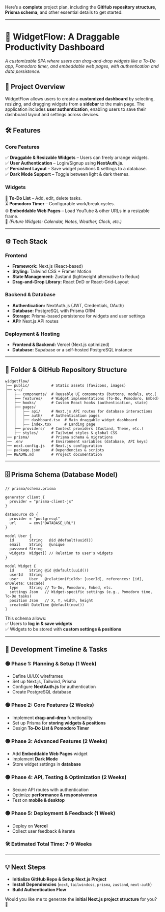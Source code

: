 Here’s a **complete** project plan, including the **GitHub repository structure**, **Prisma schema**, and other essential details to get started.  

---

# **📌 WidgetFlow: A Draggable Productivity Dashboard**  
*A customizable SPA where users can drag-and-drop widgets like a To-Do app, Pomodoro timer, and embeddable web pages, with authentication and data persistence.*  

## **📖 Project Overview**  
WidgetFlow allows users to create a **customized dashboard** by selecting, resizing, and dragging widgets from a **sidebar** to the main page. The application includes **user authentication**, enabling users to save their dashboard layout and settings across devices.  

## **🛠 Features**  

### **Core Features**  
✅ **Draggable & Resizable Widgets** – Users can freely arrange widgets.  
✅ **User Authentication** – Login/Signup using **NextAuth.js**.  
✅ **Persistent Layout** – Save widget positions & settings to a database.  
✅ **Dark Mode Support** – Toggle between light & dark themes.  

### **Widgets**  
📝 **To-Do List** – Add, edit, delete tasks.  
⏳ **Pomodoro Timer** – Configurable work/break cycles.  
🌐 **Embeddable Web Pages** – Load YouTube & other URLs in a resizable frame.  
📅 *(Future Widgets: Calendar, Notes, Weather, Clock, etc.)*  

---

## **⚙ Tech Stack**  
### **Frontend**  
- **Framework:** Next.js (React-based)  
- **Styling:** Tailwind CSS + Framer Motion  
- **State Management:** Zustand (lightweight alternative to Redux)  
- **Drag-and-Drop Library:** React DnD or React-Grid-Layout  

### **Backend & Database**  
- **Authentication:** NextAuth.js (JWT, Credentials, OAuth)  
- **Database:** PostgreSQL with Prisma ORM  
- **Storage:** Prisma-based persistence for widgets and user settings  
- **API:** Next.js API routes  

### **Deployment & Hosting**  
- **Frontend & Backend:** Vercel (Next.js optimized)  
- **Database:** Supabase or a self-hosted PostgreSQL instance  

---

## **📂 Folder & GitHub Repository Structure**  
```
widgetflow/
│── public/          # Static assets (favicons, images)
│── src/
│   ├── components/  # Reusable UI components (buttons, modals, etc.)
│   ├── features/    # Widget implementations (To-Do, Pomodoro, Embed)
│   ├── hooks/       # Custom React hooks (authentication, state)
│   ├── pages/
│   │   ├── api/     # Next.js API routes for database interactions
│   │   ├── auth/    # Authentication pages
│   │   ├── dashboard.tsx  # Main draggable widget dashboard
│   │   ├── index.tsx      # Landing page
│   ├── providers/   # Context providers (Zustand, Theme, etc.)
│   ├── styles/      # Tailwind styles & global CSS
│── prisma/          # Prisma schema & migrations
│── .env             # Environment variables (database, API keys)
│── next.config.js   # Next.js configuration
│── package.json     # Dependencies & scripts
│── README.md        # Project documentation
```

---

## **🗄 Prisma Schema (Database Model)**  

```prisma
// prisma/schema.prisma

generator client {
  provider = "prisma-client-js"
}

datasource db {
  provider = "postgresql"
  url      = env("DATABASE_URL")
}

model User {
  id       String   @id @default(uuid())
  email    String   @unique
  password String
  widgets  Widget[] // Relation to user's widgets
}

model Widget {
  id       String @id @default(uuid())
  userId   String
  user     User   @relation(fields: [userId], references: [id], onDelete: Cascade)
  type     String // To-Do, Pomodoro, Embed, etc.
  settings Json   // Widget-specific settings (e.g., Pomodoro time, To-Do tasks)
  position Json   // X, Y, width, height
  createdAt DateTime @default(now())
}
```
This schema allows:  
✅ Users to **log in & save widgets**  
✅ Widgets to be stored with **custom settings & positions**  

---

## **🚀 Development Timeline & Tasks**  

### **🟢 Phase 1: Planning & Setup (1 Week)**
- Define UI/UX wireframes  
- Set up Next.js, Tailwind, Prisma  
- Configure **NextAuth.js** for authentication  
- Create PostgreSQL database  

### **🟢 Phase 2: Core Features (2 Weeks)**
- Implement **drag-and-drop** functionality  
- Set up Prisma for **storing widgets & positions**  
- Design **To-Do List & Pomodoro Timer**  

### **🟢 Phase 3: Advanced Features (2 Weeks)**
- Add **Embeddable Web Pages** widget  
- Implement **Dark Mode**  
- Store widget settings in **database**  

### **🟢 Phase 4: API, Testing & Optimization (2 Weeks)**
- Secure API routes with authentication  
- Optimize **performance & responsiveness**  
- Test on **mobile & desktop**  

### **🟢 Phase 5: Deployment & Feedback (1 Week)**
- Deploy on **Vercel**  
- Collect user feedback & iterate  

### **🛠 Estimated Total Time: 7-9 Weeks**  

---

## **💡 Next Steps**
- **Initialize GitHub Repo & Setup Next.js Project**  
- **Install Dependencies** (`next`, `tailwindcss`, `prisma`, `zustand`, `next-auth`)  
- **Build Authentication Flow**  

Would you like me to generate the **initial Next.js project structure** for you? 🚀
